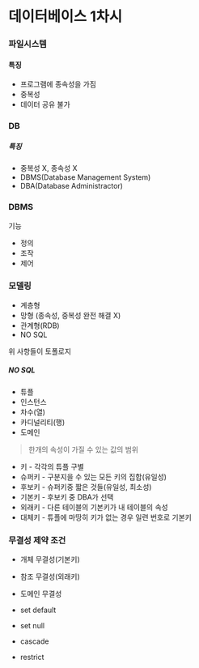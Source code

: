 # 데이터베이스 1차시
### 파일시스템
#### 특징
- 프로그램에 종속성을 가짐
- 중복성
- 데이터 공유 불가
### DB
##### 특징
- 중복성 X, 종속성 X
- DBMS(Database Management System)
- DBA(Database Administractor)
### DBMS
기능
- 정의
- 조작
- 제어
### 모델링
- 계층형
- 망형
(종속성, 중복성 완전 해결 X)
- 관계형(RDB)
- NO SQL

위 사항들이 토폴로지

##### NO SQL
- 튜플
- 인스턴스
- 차수(열)
- 카디널리티(행)
- 도메인
> 한개의 속성이 가질 수 있는 값의 범위
- 키 - 각각의 튜플 구별
- 슈퍼키 - 구분지을 수 있는 모든 키의 집합(유일성)
- 후보키 - 슈퍼키중 짧은 것들(유일성, 최소성)
- 기본키 - 후보키 중 DBA가 선택
- 외래키 - 다른 테이블의 기본키가 내 테이블의 속성
- 대체키 - 튜플에 마땅히 키가 없는 경우 일련 번호로 기본키

### 무결성 제약 조건
- 개체 무결성(기본키)
- 참조 무결성(외래키)
- 도메인 무결성

- set default
- set null
- cascade
- restrict